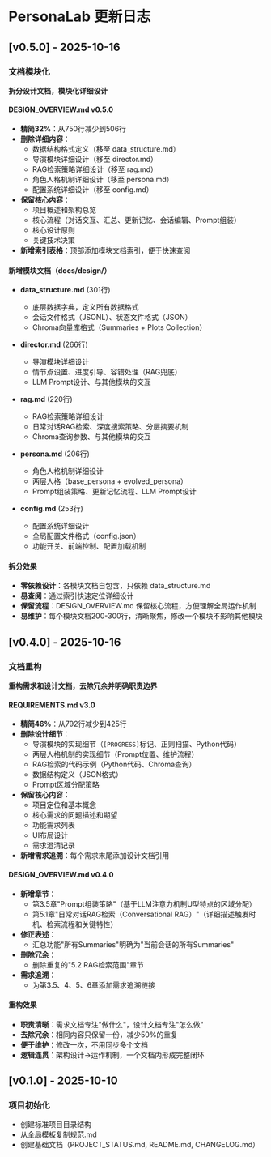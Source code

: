 # PersonaLab 更新日志

## [v0.5.0] - 2025-10-16

### 文档模块化

**拆分设计文档，模块化详细设计**

#### DESIGN_OVERVIEW.md v0.5.0
- **精简32%**：从750行减少到506行
- **删除详细内容**：
  - 数据结构格式定义（移至 data_structure.md）
  - 导演模块详细设计（移至 director.md）
  - RAG检索策略详细设计（移至 rag.md）
  - 角色人格机制详细设计（移至 persona.md）
  - 配置系统详细设计（移至 config.md）
- **保留核心内容**：
  - 项目概述和架构总览
  - 核心流程（对话交互、汇总、更新记忆、会话编辑、Prompt组装）
  - 核心设计原则
  - 关键技术决策
- **新增索引表格**：顶部添加模块文档索引，便于快速查阅

#### 新增模块文档（docs/design/）
- **data_structure.md** (301行)
  - 底层数据字典，定义所有数据格式
  - 会话文件格式（JSONL）、状态文件格式（JSON）
  - Chroma向量库格式（Summaries + Plots Collection）

- **director.md** (266行)
  - 导演模块详细设计
  - 情节点设置、进度引导、容错处理（RAG兜底）
  - LLM Prompt设计、与其他模块的交互

- **rag.md** (220行)
  - RAG检索策略详细设计
  - 日常对话RAG检索、深度搜索策略、分层摘要机制
  - Chroma查询参数、与其他模块的交互

- **persona.md** (206行)
  - 角色人格机制详细设计
  - 两层人格（base_persona + evolved_persona）
  - Prompt组装策略、更新记忆流程、LLM Prompt设计

- **config.md** (253行)
  - 配置系统详细设计
  - 全局配置文件格式（config.json）
  - 功能开关、前端控制、配置加载机制

#### 拆分效果
- **零依赖设计**：各模块文档自包含，只依赖 data_structure.md
- **易查阅**：通过索引快速定位详细设计
- **保留流程**：DESIGN_OVERVIEW.md 保留核心流程，方便理解全局运作机制
- **易维护**：每个模块文档200-300行，清晰聚焦，修改一个模块不影响其他模块

## [v0.4.0] - 2025-10-16

### 文档重构

**重构需求和设计文档，去除冗余并明确职责边界**

#### REQUIREMENTS.md v3.0
- **精简46%**：从792行减少到425行
- **删除设计细节**：
  - 导演模块的实现细节（`[PROGRESS]`标记、正则扫描、Python代码）
  - 两层人格机制的实现细节（Prompt位置、维护流程）
  - RAG检索的代码示例（Python代码、Chroma查询）
  - 数据结构定义（JSON格式）
  - Prompt区域分配策略
- **保留核心内容**：
  - 项目定位和基本概念
  - 核心需求的问题描述和期望
  - 功能需求列表
  - UI布局设计
  - 需求澄清记录
- **新增需求追溯**：每个需求末尾添加设计文档引用

#### DESIGN_OVERVIEW.md v0.4.0
- **新增章节**：
  - 第3.5章"Prompt组装策略"（基于LLM注意力机制U型特点的区域分配）
  - 第5.1章"日常对话RAG检索（Conversational RAG）"（详细描述触发时机、检索流程和关键特性）
- **修正表述**：
  - 汇总功能"所有Summaries"明确为"当前会话的所有Summaries"
- **删除冗余**：
  - 删除重复的"5.2 RAG检索范围"章节
- **需求追溯**：
  - 为第3.5、4、5、6章添加需求追溯链接

#### 重构效果
- **职责清晰**：需求文档专注"做什么"，设计文档专注"怎么做"
- **去除冗余**：相同内容只保留一份，减少50%的重复
- **便于维护**：修改一次，不用同步多个文档
- **逻辑连贯**：架构设计→运作机制，一个文档内形成完整闭环

## [v0.1.0] - 2025-10-10

### 项目初始化

- 创建标准项目目录结构
- 从全局模板复制规范.md
- 创建基础文档（PROJECT_STATUS.md, README.md, CHANGELOG.md）

